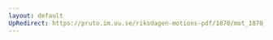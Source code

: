 ```yaml
---
layout: default
UpRedirect: https://pruto.im.uu.se/riksdagen-motions-pdf/1870/mot_1870__ak__12.pdf
---
```

